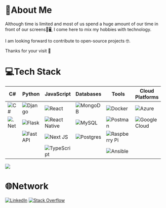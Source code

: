 # 💫About Me
Although time is limited and most of us spend a huge amount of our time in front of our screens📱🖥️, I come here to mix my hobbies with technology.

I am looking forward to contribute to open-source projects 🤓.

Thanks for your visit 🙂

# 💻Tech Stack
| C#               | Python           | JavaScript       | Databases         | Tools                     | Cloud Platforms                 | Others                     |
|-------------------|------------------|-----------------------------|---------------------|---------------------------|---------------------------|----------------------------|
| ![C#](https://img.shields.io/badge/c%23-%23239120.svg?style=for-the-badge&logo=c-sharp&logoColor=white)            | ![Django](https://img.shields.io/badge/django-%23092E20.svg?style=for-the-badge&logo=django&logoColor=white)           | ![React](https://img.shields.io/badge/react-%2320232a.svg?style=for-the-badge&logo=react&logoColor=%2361DAFB)                      | ![MongoDB](https://img.shields.io/badge/MongoDB-%234ea94b.svg?style=for-the-badge&logo=mongodb&logoColor=white)             | ![Docker](https://img.shields.io/badge/docker-%230db7ed.svg?style=for-the-badge&logo=docker&logoColor=white)                    | ![Azure](https://img.shields.io/badge/azure-%230072C6.svg?style=for-the-badge&logo=azure-devops&logoColor=white)             | ![Confluence](https://img.shields.io/badge/confluence-%23172BF4.svg?style=for-the-badge&logo=confluence&logoColor=white)      |
| ![.Net](https://img.shields.io/badge/.NET-5C2D91?style=for-the-badge&logo=.net&logoColor=white)         | ![Flask](https://img.shields.io/badge/flask-%23000.svg?style=for-the-badge&logo=flask&logoColor=white)            | ![React Native](https://img.shields.io/badge/react_native-%2320232a.svg?style=for-the-badge&logo=react&logoColor=%2361DAFB)               | ![MySQL](https://img.shields.io/badge/mysql-%2300f.svg?style=for-the-badge&logo=mysql&logoColor=white)               | ![Postman](https://img.shields.io/badge/Postman-FF6C37?style=for-the-badge&logo=postman&logoColor=white)                   | ![Google Cloud](https://img.shields.io/badge/Google%20Cloud-%234285F4.svg?style=for-the-badge&logo=google-cloud&logoColor=white) | ![Jira](https://img.shields.io/badge/jira-%230A0FFF.svg?style=for-the-badge&logo=jira&logoColor=white)                       |
|                   | ![FastAPI](https://img.shields.io/badge/FastAPI-005571?style=for-the-badge&logo=fastapi)          | ![Next JS](https://img.shields.io/badge/Next-black?style=for-the-badge&logo=next.js&logoColor=white)                   | ![Postgres](https://img.shields.io/badge/postgres-%23316192.svg?style=for-the-badge&logo=postgresql&logoColor=white)          | ![Raspberry Pi](https://img.shields.io/badge/-RaspberryPi-C51A4A?style=for-the-badge&logo=Raspberry-Pi)             |                            | ![Trello](https://img.shields.io/badge/Trello-%23026AA7.svg?style=for-the-badge&logo=Trello&logoColor=white)                 |
|                   |                  |  ![TypeScript](https://img.shields.io/badge/typescript-%23007ACC.svg?style=for-the-badge&logo=typescript&logoColor=white)                           |                     | ![Ansible](https://img.shields.io/badge/ansible-%231A1918.svg?style=for-the-badge&logo=ansible&logoColor=white)                   |               
[![](https://visitcount.itsvg.in/api?id=franciscosuca&icon=0&color=0)](https://visitcount.itsvg.in)

# 🌐Network
[![LinkedIn](https://img.shields.io/badge/LinkedIn-%230077B5.svg?logo=linkedin&logoColor=white)](https://linkedin.com/in/franciscosusana) [![Stack Overflow](https://img.shields.io/badge/-Stackoverflow-FE7A16?logo=stack-overflow&logoColor=white)](https://stackoverflow.com/users/5208441) 

